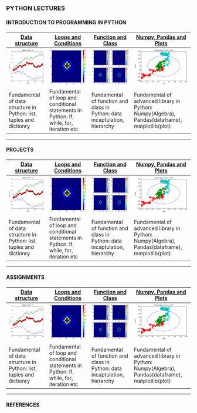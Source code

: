 ### PYTHON LECTURES


#### INTRODUCTION TO PROGRAMMING IN PYTHON

| [Data structure](sample/brownian.md)  | [Loops and Conditions](sample/brownian.md) | [Function and Class](sample/brownian.md)  | [Numpy, Pandas and Plots](sample/brownian.md) |
| --- | --- | --- | --- |
|<img src = "sample/output_8_0.png" width="150" height="100" /> | <img src = "sample/output_25_0.png" width="150" height="100" />  |<img src = "sample/output_29_0.png" width="150" height="100" /> | <img src = "sample/output_40_0.png" width="150" height="100" />| 
| Fundamental of data structure in Python: list, tuples and dictionry | Fundamental of loop and conditional statements in Python: If, while, for, iteration etc | Fundamental of function and class in Python: data incaptulation, hierarchy | Fundamental of advanced library in Python: Numpy(Algebra), Pandas(dataframe), matplotlib(plot) |

---------------------------------------------------

#### PROJECTS

| [Data structure](sample/brownian.md)  | [Loops and Conditions](sample/brownian.md) | [Function and Class](sample/brownian.md)  | [Numpy, Pandas and Plots](sample/brownian.md) |
| --- | --- | --- | --- |
|<img src = "sample/output_8_0.png" width="150" height="100" /> | <img src = "sample/output_25_0.png" width="150" height="100" />  |<img src = "sample/output_29_0.png" width="150" height="100" /> | <img src = "sample/output_40_0.png" width="150" height="100" />| 
| Fundamental of data structure in Python: list, tuples and dictionry | Fundamental of loop and conditional statements in Python: If, while, for, iteration etc | Fundamental of function and class in Python: data incaptulation, hierarchy | Fundamental of advanced library in Python: Numpy(Algebra), Pandas(dataframe), matplotlib(plot) |

---------------------------------------------------

#### ASSIGNMENTS

| [Data structure](sample/brownian.md)  | [Loops and Conditions](sample/brownian.md) | [Function and Class](sample/brownian.md)  | [Numpy, Pandas and Plots](sample/brownian.md) |
| --- | --- | --- | --- |
|<img src = "sample/output_8_0.png" width="150" height="100" /> | <img src = "sample/output_25_0.png" width="150" height="100" />  |<img src = "sample/output_29_0.png" width="150" height="100" /> | <img src = "sample/output_40_0.png" width="150" height="100" />| 
| Fundamental of data structure in Python: list, tuples and dictionry | Fundamental of loop and conditional statements in Python: If, while, for, iteration etc | Fundamental of function and class in Python: data incaptulation, hierarchy | Fundamental of advanced library in Python: Numpy(Algebra), Pandas(dataframe), matplotlib(plot) |



---------------------------------------------------

#### REFERENCES
